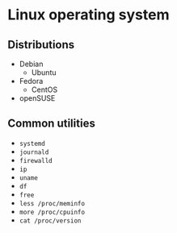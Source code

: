 # Linux operating system

## Distributions

- Debian
  - Ubuntu
- Fedora
  - CentOS
- openSUSE

## Common utilities

- `systemd`
- `journald`
- `firewalld`
- `ip`
- `uname`
- `df`
- `free`
- `less /proc/meminfo`
- `more /proc/cpuinfo`
- `cat /proc/version`
